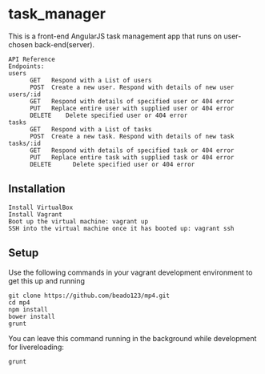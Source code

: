 # task_manager
This is a front-end AngularJS task management app that runs on user-chosen back-end(server).
```
API Reference
Endpoints:	
users	
      GET	Respond with a List of users
      POST	Create a new user. Respond with details of new user
users/:id	
      GET	Respond with details of specified user or 404 error
      PUT	Replace entire user with supplied user or 404 error
      DELETE	Delete specified user or 404 error
tasks	
      GET	Respond with a List of tasks
      POST	Create a new task. Respond with details of new task
tasks/:id	
      GET	Respond with details of specified task or 404 error
      PUT	Replace entire task with supplied task or 404 error
      DELETE      Delete specified user or 404 error
```


## Installation
```
Install VirtualBox
Install Vagrant
Boot up the virtual machine: vagrant up
SSH into the virtual machine once it has booted up: vagrant ssh
```

## Setup
Use the following commands in your vagrant development environment to get this up and running
```
git clone https://github.com/beado123/mp4.git
cd mp4
npm install
bower install
grunt
```

You can leave this command running in the background while development for livereloading:

```bash
grunt
```

